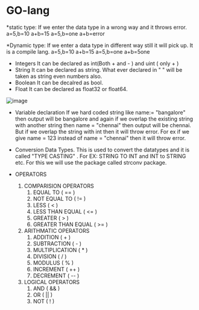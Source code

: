 # GO-lang

*static type:
If we enter the data type in a wrong way and it throws error.
a=5,b=10
a+b=15
a=5,b=one
a+b=error

*Dynamic type:
If we enter a data type in different way still it will pick up. It is a compile lang.
a=5,b=10
a+b=15
a=5,b=one
a+b=5one


* Integers
It can be declared as int(Both + and - ) and uint ( only + )
* String
It can be declared as string. What ever declared in " " will be taken as string even numbers also.
* Boolean
It can be decalred as bool.
* Float
It can be declared as float32 or float64.

![image](https://github.com/user-attachments/assets/583538b5-fea3-4014-985e-ec64e37c059a)


* Variable declaration
If we hard coded string like name:= "bangalore" then output will be bangalore and again if we overlap the existing string with another string then name = "chennai" then output will be chennai. But if we overlap the string with int then it will throw error. For ex if we give name = 123 instead of name = "chennai" then it will throw error.

* Conversion Data Types.
This is used to convert the datatypes and it is called "TYPE CASTING" . For EX: STRING TO INT and INT to STRING etc.
For this we will use the package called strconv package.

* OPERATORS
  1. COMPARISION OPERATORS
     1. EQUAL TO ( == )
     2. NOT EQUAL TO ( != )
     3. LESS ( < )
     4. LESS THAN EQUAL ( <= )
     5. GREATER ( > )
     6. GREATER THAN EQUAL ( >= )
  2. ARITHMATIC OPERATORS
     1. ADDITION ( + )
     2. SUBTRACTION ( - )
     3. MULTIPLICATION ( * )
     4. DIVISION ( / )
     5. MODULUS ( % )
     6. INCREMENT ( ++ )
     7. DECREMENT ( -- )
  3. LOGICAL OPERATORS
     1. AND ( && )
     2. OR ( || )
     3. NOT ( ! )
